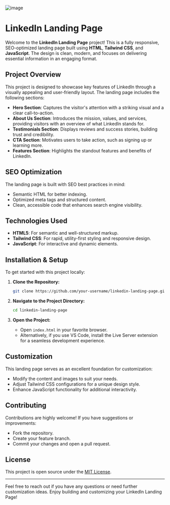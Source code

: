 ![image](https://github.com/user-attachments/assets/058f4613-c0ca-4284-a925-81f478971de2)

# LinkedIn Landing Page

Welcome to the **LinkedIn Landing Page** project! This is a fully responsive, SEO-optimized landing page built using **HTML**, **Tailwind CSS**, and **JavaScript**. The design is clean, modern, and focuses on delivering essential information in an engaging format.

## Project Overview

This project is designed to showcase key features of LinkedIn through a visually appealing and user-friendly layout. The landing page includes the following sections:

- **Hero Section**: Captures the visitor's attention with a striking visual and a clear call-to-action.
- **About Us Section**: Introduces the mission, values, and services, providing visitors with an overview of what LinkedIn stands for.
- **Testimonials Section**: Displays reviews and success stories, building trust and credibility.
- **CTA Section**: Motivates users to take action, such as signing up or learning more.
- **Features Section**: Highlights the standout features and benefits of LinkedIn.

## SEO Optimization

The landing page is built with SEO best practices in mind:
- Semantic HTML for better indexing.
- Optimized meta tags and structured content.
- Clean, accessible code that enhances search engine visibility.

## Technologies Used

- **HTML5**: For semantic and well-structured markup.
- **Tailwind CSS**: For rapid, utility-first styling and responsive design.
- **JavaScript**: For interactive and dynamic elements.

## Installation & Setup

To get started with this project locally:

1. **Clone the Repository:**

   ```bash
   git clone https://github.com/your-username/linkedin-landing-page.git
   ```

2. **Navigate to the Project Directory:**

   ```bash
   cd linkedin-landing-page
   ```

3. **Open the Project:**
   - Open `index.html` in your favorite browser.
   - Alternatively, if you use VS Code, install the Live Server extension for a seamless development experience.

## Customization

This landing page serves as an excellent foundation for customization:
- Modify the content and images to suit your needs.
- Adjust Tailwind CSS configurations for a unique design style.
- Enhance JavaScript functionality for additional interactivity.

## Contributing

Contributions are highly welcome! If you have suggestions or improvements:
- Fork the repository.
- Create your feature branch.
- Commit your changes and open a pull request.

## License

This project is open source under the [MIT License](LICENSE).

---

Feel free to reach out if you have any questions or need further customization ideas. Enjoy building and customizing your LinkedIn Landing Page!
